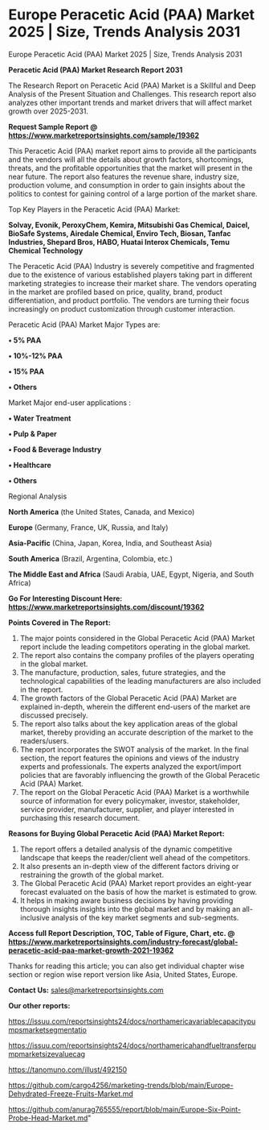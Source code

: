 # Europe Peracetic Acid (PAA) Market 2025 | Size, Trends Analysis 2031
Europe Peracetic Acid (PAA) Market 2025 | Size, Trends Analysis 2031

<strong>Peracetic Acid (PAA) Market Research Report 2031</strong>

The Research Report on Peracetic Acid (PAA) Market is a Skillful and Deep Analysis of the Present Situation and Challenges. This research report also analyzes other important trends and market drivers that will affect market growth over 2025-2031.

<strong>Request Sample Report @ <a href=https://www.marketreportsinsights.com/sample/19362>https://www.marketreportsinsights.com/sample/19362</a></strong>

This Peracetic Acid (PAA) market report aims to provide all the participants and the vendors will all the details about growth factors, shortcomings, threats, and the profitable opportunities that the market will present in the near future. The report also features the revenue share, industry size, production volume, and consumption in order to gain insights about the politics to contest for gaining control of a large portion of the market share.

Top Key Players in the Peracetic Acid (PAA) Market:

<strong>Solvay, Evonik, PeroxyChem, Kemira, Mitsubishi Gas Chemical, Daicel, BioSafe Systems, Airedale Chemical, Enviro Tech, Biosan, Tanfac Industries, Shepard Bros, HABO, Huatai Interox Chemicals, Temu Chemical Technology</strong>

The Peracetic Acid (PAA) Industry is severely competitive and fragmented due to the existence of various established players taking part in different marketing strategies to increase their market share. The vendors operating in the market are profiled based on price, quality, brand, product differentiation, and product portfolio. The vendors are turning their focus increasingly on product customization through customer interaction.

Peracetic Acid (PAA) Market Major Types are:

<strong>• 5% PAA

• 10%-12% PAA

• 15% PAA

• Others</strong>

Market Major end-user applications :

<strong>• Water Treatment

• Pulp & Paper

• Food & Beverage Industry

• Healthcare

• Others</strong>

Regional Analysis

</u><strong><b>North America</b></strong> (the United States, Canada, and Mexico)

<strong><b>Europe </b></strong>(Germany, France, UK, Russia, and Italy)

<strong><b>Asia-Pacific</b></strong> (China, Japan, Korea, India, and Southeast Asia)

<strong><b>South America</b></strong> (Brazil, Argentina, Colombia, etc.)

<strong><b>The Middle East and Africa</b></strong> (Saudi Arabia, UAE, Egypt, Nigeria, and South Africa)

<strong>Go For Interesting Discount Here: <a href=https://www.marketreportsinsights.com/discount/19362>https://www.marketreportsinsights.com/discount/19362</a></strong>

<strong>Points Covered in The Report:</strong>
<ol>
  <li>The major points considered in the Global Peracetic Acid (PAA) Market report include the leading competitors operating in the global market.</li>
  <li>The report also contains the company profiles of the players operating in the global market.</li>
  <li>The manufacture, production, sales, future strategies, and the technological capabilities of the leading manufacturers are also included in the report.</li>
  <li>The growth factors of the Global Peracetic Acid (PAA) Market are explained in-depth, wherein the different end-users of the market are discussed precisely.</li>
  <li>The report also talks about the key application areas of the global market, thereby providing an accurate description of the market to the readers/users.</li>
  <li>The report incorporates the SWOT analysis of the market. In the final section, the report features the opinions and views of the industry experts and professionals. The experts analyzed the export/import policies that are favorably influencing the growth of the Global Peracetic Acid (PAA) Market.</li>
  <li>The report on the Global Peracetic Acid (PAA) Market is a worthwhile source of information for every policymaker, investor, stakeholder, service provider, manufacturer, supplier, and player interested in purchasing this research document.</li>
</ol>
<strong>Reasons for Buying Global Peracetic Acid (PAA) Market Report:</strong>

<ol>
  <li>The report offers a detailed analysis of the dynamic competitive landscape that keeps the reader/client well ahead of the competitors.</li>
  <li>It also presents an in-depth view of the different factors driving or restraining the growth of the global market.</li>
  <li>The Global Peracetic Acid (PAA) Market report provides an eight-year forecast evaluated on the basis of how the market is estimated to grow.</li>
  <li>It helps in making aware business decisions by having providing thorough insights insights into the global market and by making an all-inclusive analysis of the key market segments and sub-segments.</li>
</ol>
<strong>Access full Report Description, TOC, Table of Figure, Chart, etc. @ <a href=https://www.marketreportsinsights.com/industry-forecast/global-peracetic-acid-paa-market-growth-2021-19362>https://www.marketreportsinsights.com/industry-forecast/global-peracetic-acid-paa-market-growth-2021-19362</a></strong>


Thanks for reading this article; you can also get individual chapter wise section or region wise report version like Asia, United States, Europe.

<strong>Contact Us:</strong>
sales@marketreportsinsights.com

<strong>Our other reports:</strong>

<a href=https://issuu.com/reportsinsights24/docs/northamericavariablecapacitypumpsmarketsegmentatio>https://issuu.com/reportsinsights24/docs/northamericavariablecapacitypumpsmarketsegmentatio</a>

<a href=https://issuu.com/reportsinsights24/docs/northamericahandfueltransferpumpmarketsizevaluecag>https://issuu.com/reportsinsights24/docs/northamericahandfueltransferpumpmarketsizevaluecag</a>

<a href=https://tanomuno.com/illust/492150>https://tanomuno.com/illust/492150</a>

<a href=https://github.com/cargo4256/marketing-trends/blob/main/Europe-Dehydrated-Freeze-Fruits-Market.md>https://github.com/cargo4256/marketing-trends/blob/main/Europe-Dehydrated-Freeze-Fruits-Market.md</a>

<a href=https://github.com/anurag765555/report/blob/main/Europe-Six-Point-Probe-Head-Market.md>https://github.com/anurag765555/report/blob/main/Europe-Six-Point-Probe-Head-Market.md</a>"
